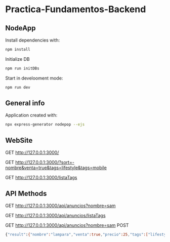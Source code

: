 # Practica-Fundamentos-Backend
## NodeApp

Install dependencies with:
```sh
npm install
```
Initialize DB
```sh
npm run initDBs
```

Start in develooment mode:
```sh
npm run dev
```

## General info

Application created with:

```sh
npx express-generator nodepop --ejs
```

## WebSite
GET http://127.0.0.1:3000/

GET http://127.0.0.1:3000/?sort=-nombre&venta=true&tags=lifestyle&tags=mobile

GET http://127.0.0.1:3000/listaTags

## API Methods
GET http://127.0.0.1:3000/api/anuncios?nombre=sam

GET http://127.0.0.1:3000/api/anuncios/listaTags

GET http://127.0.0.1:3000/api/anuncios?nombre=sam
POST 
```sh
{"result":{"nombre":"lampara","venta":true,"precio":25,"tags":["lifestyle","work"]}
```

